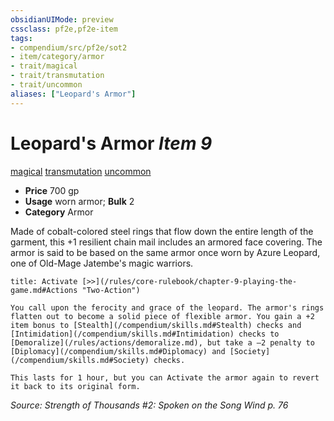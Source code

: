 ```yaml
---
obsidianUIMode: preview
cssclass: pf2e,pf2e-item
tags:
- compendium/src/pf2e/sot2
- item/category/armor
- trait/magical
- trait/transmutation
- trait/uncommon
aliases: ["Leopard's Armor"]
---
```

# Leopard's Armor *Item 9*  
[magical](/rules/traits/magical.md)  [transmutation](/rules/traits/transmutation.md)  [uncommon](/rules/traits/uncommon.md)  

- **Price** 700 gp
- **Usage** worn armor; **Bulk** 2
- **Category** Armor

Made of cobalt-colored steel rings that flow down the entire length of the garment, this +1 resilient chain mail includes an armored face covering. The armor is said to be based on the same armor once worn by Azure Leopard, one of Old-Mage Jatembe's magic warriors.

```ad-embed-ability
title: Activate [>>](/rules/core-rulebook/chapter-9-playing-the-game.md#Actions "Two-Action")

You call upon the ferocity and grace of the leopard. The armor's rings flatten out to become a solid piece of flexible armor. You gain a +2 item bonus to [Stealth](/compendium/skills.md#Stealth) checks and [Intimidation](/compendium/skills.md#Intimidation) checks to [Demoralize](/rules/actions/demoralize.md), but take a –2 penalty to [Diplomacy](/compendium/skills.md#Diplomacy) and [Society](/compendium/skills.md#Society) checks.

This lasts for 1 hour, but you can Activate the armor again to revert it back to its original form.
```

*Source: Strength of Thousands #2: Spoken on the Song Wind p. 76*
